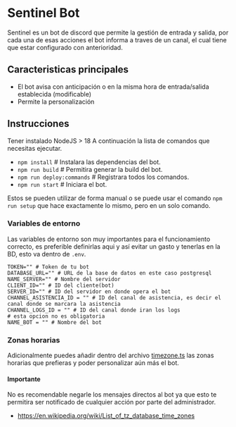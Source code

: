 # Sentinel Bot
Sentinel es un bot de discord que permite la gestión de entrada y salida, por cada una de esas acciones el bot informa a traves de un canal,
el cual tiene que estar configurado con anterioridad.
## Caracteristicas principales
- El bot avisa con anticipación o en la misma hora de entrada/salida establecida (modificable)
- Permite la personalización



## Instrucciones
Tener instalado NodeJS > 18
A continuación la lista de comandos que necesitas ejecutar.

 - `npm install` # Instalara las dependencias del bot.
 - `npm run build` # Permitira generar la build del bot.
 - `npm run deploy:commands` # Registrara todos los comandos.
 - `npm run start` # Iniciara el bot.

Estos se pueden utilizar de forma manual o se puede usar el comando `npm run setup` que hace exactamente lo mismo, pero en un solo comando.

### Variables de entorno
Las variables de entorno son muy importantes para el funcionamiento correcto, es preferible definirlas aqui y así evitar un gasto y tenerlas en la BD, esto va dentro de `.env`.
```env
TOKEN="" # Token de tu bot
DATABASE_URL="" # URL de la base de datos en este caso postgresql
NAME_SERVER="" # Nombre del servidor
CLIENT_ID="" # ID del cliente(bot)
SERVER_ID="" # ID del servidor en donde opera el bot
CHANNEL_ASISTENCIA_ID = "" # ID del canal de asistencia, es decir el canal donde se marcara la asistencia
CHANNEL_LOGS_ID = "" # ID del canal donde iran los logs
# esta opcion no es obligatoria
NAME_BOT = "" # Nombre del bot
```

### Zonas horarias
Adicionalmente puedes añadir dentro del archivo [timezone.ts](./src/utils/timezones.ts) las zonas horarias que prefieras y poder personalizar aún más el bot.

#### Importante
No es recomendable negarle los mensajes directos al bot ya que esto te permitira ser notificado de cualquier acción por parte del administrador.

- https://en.wikipedia.org/wiki/List_of_tz_database_time_zones